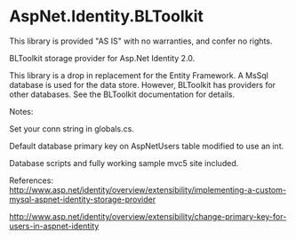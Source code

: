 AspNet.Identity.BLToolkit
=========================

This library is provided "AS IS" with no warranties, and confer no rights. 

BLToolkit storage provider for Asp.Net Identity 2.0.

This library is a drop in replacement for the Entity Framework. A MsSql database is used for the data store. However, BLToolkit has providers for other databases. See the BLToolkit documentation for details. 

Notes:

Set your conn string in globals.cs. 

Default database primary key on AspNetUsers table modified to use an int.

Database scripts and fully working sample mvc5 site included.

References:
http://www.asp.net/identity/overview/extensibility/implementing-a-custom-mysql-aspnet-identity-storage-provider

http://www.asp.net/identity/overview/extensibility/change-primary-key-for-users-in-aspnet-identity

